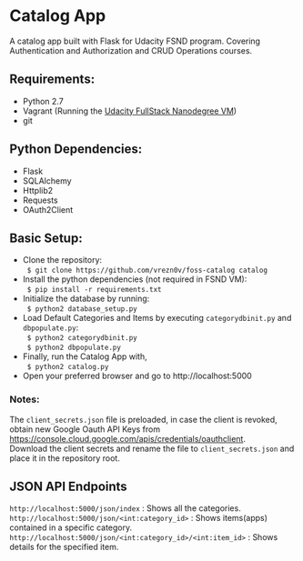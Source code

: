 # Catalog App
A catalog app built with Flask for Udacity FSND program. Covering Authentication and Authorization and CRUD Operations courses.

## Requirements:
- Python 2.7
- Vagrant (Running the [Udacity FullStack Nanodegree VM](https://github.com/udacity/fullstack-nanodegree-vm))
- git

## Python Dependencies:
- Flask
- SQLAlchemy
- Httplib2
- Requests
- OAuth2Client

## Basic Setup:
- Clone the repository: </br>
``` $ git clone https://github.com/vrezn0v/foss-catalog catalog```
- Install the python dependencies (not required in FSND VM): </br> 
``` $ pip install -r requirements.txt```
- Initialize the database by running: </br>
``` $ python2 database_setup.py```
- Load Default Categories and Items by executing ```categorydbinit.py``` and ```dbpopulate.py```:</br>
``` $ python2 categorydbinit.py```</br>
``` $ python2 dbpopulate.py```</br>
- Finally, run the Catalog App with, </br>
``` $ python2 catalog.py```
- Open your preferred browser and go to http://localhost:5000

### Notes:
The ```client_secrets.json``` file is preloaded, in case the client is revoked, obtain new Google Oauth API Keys from https://console.cloud.google.com/apis/credentials/oauthclient. </br>
Download the client secrets and rename the file to ```client_secrets.json``` and place it in the repository root.

## JSON API Endpoints
```http://localhost:5000/json/index``` : Shows all the categories. </br>
```http://localhost:5000/json/<int:category_id>``` : Shows items(apps) contained in a specific category. </br>
```http://localhost:5000/json/<int:category_id>/<int:item_id>``` : Shows details for the specified item. </br>
